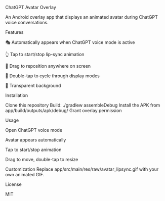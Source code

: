 ChatGPT Avatar Overlay

An Android overlay app that displays an animated avatar during ChatGPT voice conversations.

Features

🎭 Automatically appears when ChatGPT voice mode is active

👆 Tap to start/stop lip-sync animation

🎯 Drag to reposition anywhere on screen

🔄 Double-tap to cycle through display modes

👻 Transparent background


Installation

Clone this repository
Build: ./gradlew assembleDebug
Install the APK from app/build/outputs/apk/debug/
Grant overlay permission

Usage

Open ChatGPT voice mode

Avatar appears automatically

Tap to start/stop animation

Drag to move, double-tap to resize


Customization
Replace app/src/main/res/raw/avatar_lipsync.gif with your own animated GIF.

License

MIT
